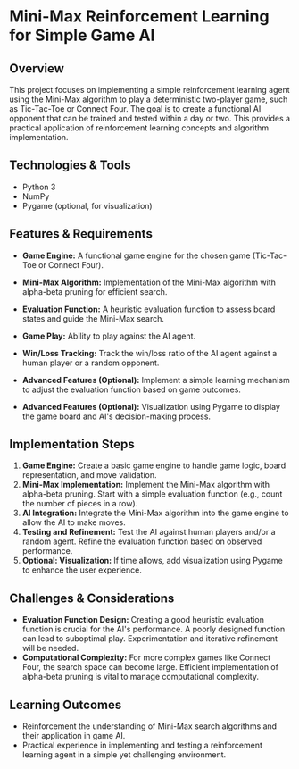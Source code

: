 # Mini-Max Reinforcement Learning for Simple Game AI

## Overview

This project focuses on implementing a simple reinforcement learning agent using the Mini-Max algorithm to play a deterministic two-player game, such as Tic-Tac-Toe or Connect Four.  The goal is to create a functional AI opponent that can be trained and tested within a day or two.  This provides a practical application of reinforcement learning concepts and algorithm implementation.

## Technologies & Tools

- Python 3
- NumPy
- Pygame (optional, for visualization)

## Features & Requirements

- **Game Engine:**  A functional game engine for the chosen game (Tic-Tac-Toe or Connect Four).
- **Mini-Max Algorithm:** Implementation of the Mini-Max algorithm with alpha-beta pruning for efficient search.
- **Evaluation Function:** A heuristic evaluation function to assess board states and guide the Mini-Max search.
- **Game Play:** Ability to play against the AI agent.
- **Win/Loss Tracking:**  Track the win/loss ratio of the AI agent against a human player or a random opponent.

- **Advanced Features (Optional):**  Implement a simple learning mechanism to adjust the evaluation function based on game outcomes.
- **Advanced Features (Optional):** Visualization using Pygame to display the game board and AI's decision-making process.


## Implementation Steps

1. **Game Engine:** Create a basic game engine to handle game logic, board representation, and move validation.
2. **Mini-Max Implementation:** Implement the Mini-Max algorithm with alpha-beta pruning.  Start with a simple evaluation function (e.g., count the number of pieces in a row).
3. **AI Integration:** Integrate the Mini-Max algorithm into the game engine to allow the AI to make moves.
4. **Testing and Refinement:** Test the AI against human players and/or a random agent.  Refine the evaluation function based on observed performance.
5. **Optional: Visualization:** If time allows, add visualization using Pygame to enhance the user experience.

## Challenges & Considerations

- **Evaluation Function Design:**  Creating a good heuristic evaluation function is crucial for the AI's performance.  A poorly designed function can lead to suboptimal play.  Experimentation and iterative refinement will be needed.
- **Computational Complexity:** For more complex games like Connect Four, the search space can become large.  Efficient implementation of alpha-beta pruning is vital to manage computational complexity.


## Learning Outcomes

- Reinforcement the understanding of Mini-Max search algorithms and their application in game AI.
- Practical experience in implementing and testing a reinforcement learning agent in a simple yet challenging environment.

